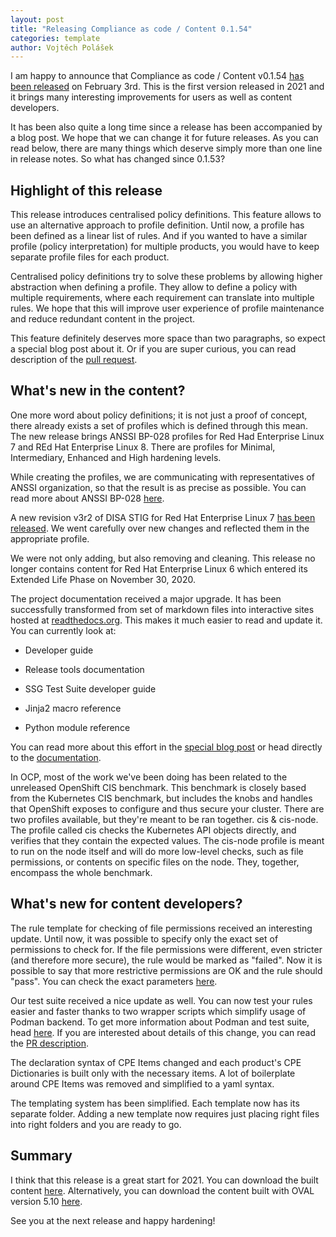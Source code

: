 ```yaml
---
layout: post
title: "Releasing Compliance as code / Content 0.1.54"
categories: template
author: Vojtěch Polášek
---
```


I am happy to announce that Compliance as code / Content v0.1.54 [has been released](https://github.com/ComplianceAsCode/content/releases/tag/v0.1.54) on February 3rd. This is the first version released in 2021 and it brings many interesting improvements for users as well as content developers.

It has been also quite a long time since a release has been accompanied by a blog post. We hope that we can change it for future releases. As you can read below, there are many things which deserve simply more than one line in release notes. So what has changed since 0.1.53?

## Highlight of this release

This release introduces centralised policy definitions. This feature allows to use an alternative approach to profile definition. Until now, a profile has been defined as a linear list of rules. And if you wanted to have a similar profile (policy interpretation) for multiple products, you would have to keep separate profile files for each product.

Centralised policy definitions try to solve these problems by allowing higher abstraction when defining a profile. They allow to define a policy with multiple requirements, where each requirement can translate into multiple rules. We hope that this will improve user experience of profile maintenance and reduce redundant content in the project.

This feature definitely deserves more space than two paragraphs, so expect a special blog post about it. Or if you are super curious, you can read description of the [pull request](https://github.com/ComplianceAsCode/content/pull/6499).

## What's new in the content?

One more word about policy definitions; it is not just a proof of concept, there already exists a set of profiles which is defined through this mean. The new release brings ANSSI BP-028 profiles for Red Had Enterprise Linux 7 and REd Hat Enterprise Linux 8. There are profiles for Minimal, Intermediary, Enhanced and High hardening levels.

While  creating the profiles, we are communicating with representatives of ANSSI organization, so that the result is as precise as possible. You can read more about ANSSI BP-028 [here](https://www.ssi.gouv.fr/en/guide/configuration-recommendations-of-a-gnulinux-system/).

A new revision v3r2 of DISA STIG for Red Hat Enterprise Linux 7 [has been released](https://public.cyber.mil/announcement/stig-update-january-2021-quarterly-release/). We went carefully over new changes and reflected them in the appropriate profile.

We were not only adding, but also removing and cleaning. This release no longer contains content for Red Hat Enterprise Linux 6 which entered its Extended Life Phase on November 30, 2020.

The project documentation received a major upgrade. It has been successfully transformed from set of markdown files into interactive sites hosted at [readthedocs.org](https://readthedocs.org/). This makes it much easier to read and update it. You can currently look at:

- Developer guide

- Release tools documentation

- SSG Test Suite developer guide

- Jinja2 macro reference

- Python module reference

You can read more about this effort in the [special blog post](https://complianceascode.github.io/template/2021/01/19/developer-documentation.html) or head directly to the [documentation](https://complianceascode.readthedocs.io/en/latest/).

In OCP, most of the work we've been doing has been related to the unreleased OpenShift CIS benchmark. This benchmark is closely based from the Kubernetes CIS benchmark, but includes the knobs and handles that OpenShift exposes to configure and thus secure your cluster. There are two profiles available, but they're meant to be ran together. cis & cis-node. The profile called cis checks the Kubernetes API objects directly, and verifies that they contain the expected values. The cis-node profile is meant to run on the node itself and will do more low-level checks, such as file permissions, or contents on specific files on the node. They, together, encompass the whole benchmark.

## What's new for content developers?

The rule template for checking of file permissions received an interesting update. Until now, it was possible to specify only the exact set of permissions to check for. If the file permissions were different, even stricter (and therefore more secure), the rule would be marked as "failed". Now it is possible to say that more restrictive permissions are OK and the rule should "pass". You can check the exact parameters [here](https://complianceascode.readthedocs.io/en/latest/manual/developer/06_contributing_with_content.html#templating).

Our test suite received a nice update as well. You can now test your rules easier and faster thanks to two wrapper scripts which simplify usage of Podman backend. To get more information about Podman and test suite, head [here](https://complianceascode.readthedocs.io/en/latest/). If you are interested about details of this change, you can read the [PR description](https://github.com/ComplianceAsCode/content/pull/6405).

The declaration syntax of CPE Items changed and each product's CPE Dictionaries is built only with the necessary items. A lot of boilerplate around CPE Items was removed and simplified to a yaml syntax.

The templating system has been simplified. Each template now has its separate folder. Adding a new template now requires just placing right files into right folders and you are ready to go.

## Summary

I think that this release is a great start for 2021. You can download the built content [here](https://github.com/ComplianceAsCode/content/releases/download/v0.1.54/scap-security-guide-0.1.54.zip). Alternatively, you can download the content built with OVAL version 5.10 [here](https://github.com/ComplianceAsCode/content/releases/download/v0.1.54/scap-security-guide-0.1.54-oval-510.zip).

See you at the next release and happy hardening!
